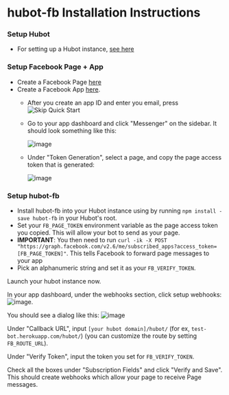 # hubot-fb Installation Instructions
### Setup Hubot
- For setting up a Hubot instance, [see here](https://hubot.github.com/docs/)

### Setup Facebook Page + App
- Create a Facebook Page [here](https://www.facebook.com/pages/create/)
- Create a Facebook App [here](https://developers.facebook.com/quickstarts/?platform=web). 
    - After you create an app ID and enter you email, press 
      ![Skip Quick Start](https://cloud.githubusercontent.com/assets/1904031/14837112/f635ca32-0c15-11e6-8fb2-3bd2185a3cd7.png)
    - Go to your app dashboard and click "Messenger" on the sidebar.  It should look something like this:
      
      ![image](https://cloud.githubusercontent.com/assets/1904031/14604183/71017e6e-0572-11e6-888e-1cea71ca34e0.png)
      
    - Under "Token Generation", select a page, and copy the page access token that is generated:
      
      ![image](https://cloud.githubusercontent.com/assets/1904031/14604243/da3d106e-0572-11e6-822e-ac15322bf94b.png)
### Setup hubot-fb
- Install hubot-fb into your Hubot instance using by running `npm install -save hubot-fb` in your Hubot's root.
- Set your `FB_PAGE_TOKEN` environment variable as the page access token you copied. This will allow your bot to send as your page.
- __IMPORTANT__: You then need to run 
`curl -ik -X POST "https://graph.facebook.com/v2.6/me/subscribed_apps?access_token=[FB_PAGE_TOKEN]"`. This tells Facebook to forward page messages to your app
- Pick an alphanumeric string and set it as your `FB_VERIFY_TOKEN`.

Launch your hubot instance now.

In your app dashboard, under the webhooks section, click setup webhooks:
![image](https://cloud.githubusercontent.com/assets/1904031/14604352/68dbc5c2-0573-11e6-9891-cd79b020b642.png).  

You should see a dialog like this: 
![image](https://cloud.githubusercontent.com/assets/1904031/14604367/859b3e68-0573-11e6-8d6e-96e41663786f.png)

Under "Callback URL", input `[your hubot domain]/hubot/` (for ex, `test-bot.herokuapp.com/hubot/`) (you can customize the route by setting `FB_ROUTE_URL`).  

Under "Verify Token", input the token you set for `FB_VERIFY_TOKEN`.

Check all the boxes under "Subscription Fields" and click "Verify and Save".  This should create webhooks which allow your page to receive Page messages.  


